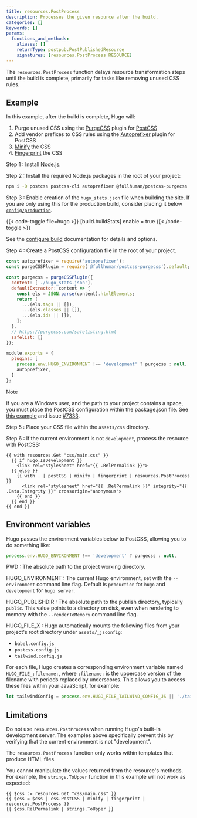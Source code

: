 ```yaml
---
title: resources.PostProcess
description: Processes the given resource after the build.
categories: []
keywords: []
params:
  functions_and_methods:
    aliases: []
    returnType: postpub.PostPublishedResource
    signatures: [resources.PostProcess RESOURCE]
---
```


The `resources.PostProcess` function delays resource transformation steps until the build is complete, primarily for tasks like removing unused CSS rules.

## Example

In this example, after the build is complete, Hugo will:

1. Purge unused CSS using the [PurgeCSS] plugin for [PostCSS]
1. Add vendor prefixes to CSS rules using the [Autoprefixer] plugin for PostCSS
1. [Minify] the CSS
1. [Fingerprint] the CSS

Step 1
: Install [Node.js].

Step 2
: Install the required Node.js packages in the root of your project:

```sh
npm i -D postcss postcss-cli autoprefixer @fullhuman/postcss-purgecss
```

Step 3
: Enable creation of the `hugo_stats.json` file when building the site. If you are only using this for the production build, consider placing it below [`config/production`].

{{< code-toggle file=hugo >}}
[build.buildStats]
enable = true
{{< /code-toggle >}}

See the [configure build] documentation for details and options.

Step 4
: Create a PostCSS configuration file in the root of your project.

```js {file="postcss.config.js" copy=true}
const autoprefixer = require('autoprefixer');
const purgeCSSPlugin = require('@fullhuman/postcss-purgecss').default;

const purgecss = purgeCSSPlugin({
  content: ['./hugo_stats.json'],
  defaultExtractor: content => {
    const els = JSON.parse(content).htmlElements;
    return [
      ...(els.tags || []),
      ...(els.classes || []),
      ...(els.ids || []),
    ];
  },
  // https://purgecss.com/safelisting.html
  safelist: []
});

module.exports = {
  plugins: [
    process.env.HUGO_ENVIRONMENT !== 'development' ? purgecss : null,
    autoprefixer,
  ]
};
```

> [!note]
> If you are a Windows user, and the path to your project contains a space, you must place the PostCSS configuration within the package.json file. See [this example] and issue [#7333].

Step 5
: Place your CSS file within the `assets/css` directory.

Step 6
: If the current environment is not `development`, process the resource with PostCSS:

```go-html-template
{{ with resources.Get "css/main.css" }}
  {{ if hugo.IsDevelopment }}
    <link rel="stylesheet" href="{{ .RelPermalink }}">
  {{ else }}
    {{ with . | postCSS | minify | fingerprint | resources.PostProcess }}
      <link rel="stylesheet" href="{{ .RelPermalink }}" integrity="{{ .Data.Integrity }}" crossorigin="anonymous">
    {{ end }}
  {{ end }}
{{ end }}
```

## Environment variables

Hugo passes the environment variables below to PostCSS, allowing you to do something like:

```js
process.env.HUGO_ENVIRONMENT !== 'development' ? purgecss : null,
```

PWD
: The absolute path to the project working directory.

HUGO_ENVIRONMENT
: The current Hugo environment, set with the `--environment` command line flag.
Default is `production` for `hugo` and `development` for `hugo server`.

HUGO_PUBLISHDIR
: The absolute path to the publish directory, typically `public`. This value points to a directory on disk, even when rendering to memory with the `--renderToMemory` command line flag.

HUGO_FILE_X
: Hugo automatically mounts the following files from your project's root directory under `assets/_jsconfig`:

- `babel.config.js`
- `postcss.config.js`
- `tailwind.config.js`

For each file, Hugo creates a corresponding environment variable named `HUGO_FILE_:filename:`, where `:filename:` is the uppercase version of the filename with periods replaced by underscores. This allows you to access these files within your JavaScript, for example:

```js
let tailwindConfig = process.env.HUGO_FILE_TAILWIND_CONFIG_JS || './tailwind.config.js';
```

## Limitations

Do not use `resources.PostProcess` when running Hugo's built-in development server. The examples above specifically prevent this by verifying that the current environment is not "development".

The `resources.PostProcess` function only works within templates that produce HTML files.

You cannot manipulate the values returned from the resource's methods. For example, the `strings.ToUpper` function in this example will not work as expected:

```go-html-template
{{ $css := resources.Get "css/main.css" }}
{{ $css = $css | css.PostCSS | minify | fingerprint | resources.PostProcess }}
{{ $css.RelPermalink | strings.ToUpper }}
```

[#7333]: https://github.com/gohugoio/hugo/issues/7333
[`config/production`]: /configuration/introduction/#configuration-directory
[Autoprefixer]: https://github.com/postcss/autoprefixer
[configure build]: /configuration/build/
[Fingerprint]: /functions/resources/fingerprint/
[Minify]: /functions/resources/minify/
[Node.js]: https://nodejs.org/en
[PostCSS]: https://postcss.org/
[PurgeCSS]: https://github.com/FullHuman/purgecss
[this example]: https://github.com/postcss/postcss-load-config#packagejson
